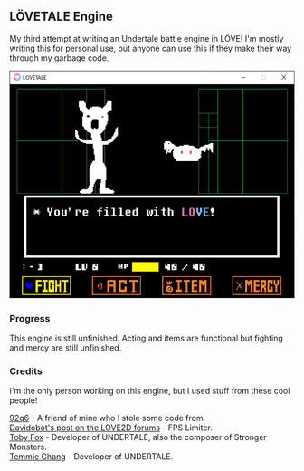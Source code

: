 ## LÖVETALE Engine
<p>My third attempt at writing an Undertale battle engine in LÖVE! I'm mostly writing this for personal use, but anyone can use this if they make their way through my garbage code.</p>

!["A screenshot of the LÖVETALE engine."](./github/screenie.png "A screenshot of the LÖVETALE engine.")

### Progress
<p>This engine is still unfinished. Acting and items are functional but fighting and mercy are still unfinished.

### Credits
<p>I'm the only person working on this engine, but I used stuff from these cool people!</p>

[92q6](https://github.com/92q6) - A friend of mine who I stole some code from.<br>
[Davidobot's post on the LOVE2D forums](https://love2d.org/forums/viewtopic.php?p=199030&sid=5e50e42e22e4538ca0f3f7b0717aa2f2#p199030) - FPS Limiter. </br>
[Toby Fox](https://x.com/tobyfox) - Developer of UNDERTALE, also the composer of Stronger Monsters. </br>
[Temmie Chang](https://x.com/tuyoki) - Developer of UNDERTALE. </br>